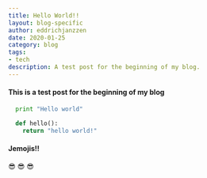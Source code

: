 ```yaml
---
title: Hello World!!
layout: blog-specific
author: eddrichjanzzen
date: 2020-01-25
category: blog
tags: 
- tech
description: A test post for the beginning of my blog.
---
```


#### This is a test post for the beginning of my blog

```python
  print "Hello world"

  def hello():
    return "hello world!" 
```

#### Jemojis!!

:sunglasses: :sunglasses: :sunglasses: